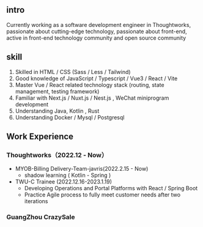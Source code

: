 
## intro

Currently working as a software development engineer in Thoughtworks, passionate about cutting-edge technology, passionate about front-end, active in front-end technology community and open source community


## skill
1.  Skilled in HTML / CSS (Sass / Less / Tailwind)
2.  Good knowledge of JavaScript / Typescript / Vue3 / React / Vite
3.  Master Vue / React related technology stack (routing, state management, testing framework)
4.  Familiar with Next.js / Nuxt.js / Nest.js , WeChat miniprogram development
5.  Understanding Java, Kotlin , Rust
6.  Understanding Docker / Mysql / Postgresql

## Work Experience
### Thoughtworks（2022.12 - Now）

-   MYOB-Billing Delivery-Team-javris(2022.2.15 - Now)
    -   shadow learning ( Kotlin - Spring )
-   TWU-C Trainee (2022.12.16-2023.1.19)
    -   Developing Operations and Portal Platforms with React / Spring Boot
    -   Practice Agile process to fully meet customer needs after two iterations

### GuangZhou CrazySale
